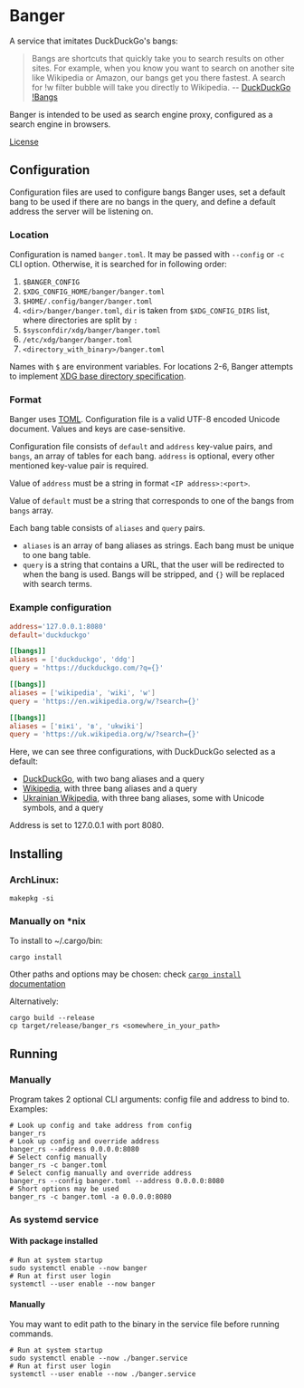 # Banger
A service that imitates DuckDuckGo's bangs:
> Bangs are shortcuts that quickly take you to search results on other sites.
> For example, when you know you want to search on another site like Wikipedia
> or Amazon, our bangs get you there fastest.
> A search for !w filter bubble will take you directly to Wikipedia.
> -- [DuckDuckGo !Bangs](https://duckduckgo.com/bangs)

Banger is intended to be used as search engine proxy,
configured as a search engine in browsers.

[License](/LICENSE)

## Configuration
Configuration files are used to configure bangs Banger uses,
set a default bang to be used if there are no bangs in the query,
and define a default address the server will be listening on.

### Location
Configuration is named `banger.toml`. It may be passed with `--config` or `-c` CLI option.
Otherwise, it is searched for in following order:
1. `$BANGER_CONFIG`
2. `$XDG_CONFIG_HOME/banger/banger.toml`
3. `$HOME/.config/banger/banger.toml`
4. `<dir>/banger/banger.toml`, `dir` is taken from `$XDG_CONFIG_DIRS` list, where directories are split by `:`
5. `$sysconfdir/xdg/banger/banger.toml`
6. `/etc/xdg/banger/banger.toml`
7. `<directory_with_binary>/banger.toml`

Names with `$` are environment variables.
For locations 2-6, Banger attempts to implement [XDG base directory specification](https://specifications.freedesktop.org/basedir-spec/basedir-spec-latest.html#variables).

### Format
Banger uses [TOML](https://toml.io).
Configuration file is a valid UTF-8 encoded Unicode document.
Values and keys are case-sensitive.

Configuration file consists of `default` and `address` key-value pairs, and `bangs`,
an array of tables for each bang.
`address` is optional, every other mentioned key-value pair is required.

Value of `address` must be a string in format `<IP address>:<port>`.

Value of `default` must be a string that corresponds to one of the bangs
from `bangs` array.

Each bang table consists of `aliases` and `query` pairs.
- `aliases` is an array of bang aliases as strings.
    Each bang must be unique to one bang table.
- `query` is a string that contains a URL, that the user will be redirected to
    when the bang is used. Bangs will be stripped,
    and `{}` will be replaced with search terms.

### Example configuration
```toml
address='127.0.0.1:8080'
default='duckduckgo'

[[bangs]]
aliases = ['duckduckgo', 'ddg']
query = 'https://duckduckgo.com/?q={}'

[[bangs]]
aliases = ['wikipedia', 'wiki', 'w']
query = 'https://en.wikipedia.org/w/?search={}'

[[bangs]]
aliases = ['вікі', 'в', 'ukwiki']
query = 'https://uk.wikipedia.org/w/?search={}'
```

Here, we can see three configurations, with DuckDuckGo selected as a default:
- [DuckDuckGo](https://duckduckgo.com), with two bang aliases and a query
- [Wikipedia](https://en.wikipedia.org), with three bang aliases and a query
- [Ukrainian Wikipedia](https://uk.wikipedia.org), with three bang aliases,
    some with Unicode symbols, and a query

Address is set to 127.0.0.1 with port 8080.

## Installing

### ArchLinux:
```shell
makepkg -si
```

### Manually on \*nix
To install to ~/.cargo/bin:
```shell
cargo install
```
Other paths and options may be chosen: check [`cargo install` documentation](https://doc.rust-lang.org/cargo/commands/cargo-install.html)

Alternatively:
```shell
cargo build --release
cp target/release/banger_rs <somewhere_in_your_path>
```

## Running

### Manually
Program takes 2 optional CLI arguments: config file and address to bind to. Examples:
```shell
# Look up config and take address from config
banger_rs
# Look up config and override address
banger_rs --address 0.0.0.0:8080
# Select config manually
banger_rs -c banger.toml
# Select config manually and override address
banger_rs --config banger.toml --address 0.0.0.0:8080
# Short options may be used
banger_rs -c banger.toml -a 0.0.0.0:8080
```

### As systemd service

#### With package installed
```shell
# Run at system startup
sudo systemctl enable --now banger
# Run at first user login
systemctl --user enable --now banger
```

#### Manually
You may want to edit path to the binary in the service file before running commands.

```shell
# Run at system startup
sudo systemctl enable --now ./banger.service
# Run at first user login
systemctl --user enable --now ./banger.service
```
